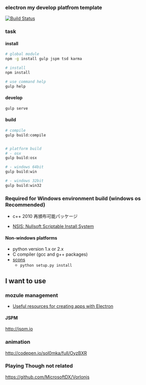 ### electron my develop platfrom template

[![Build Status](https://travis-ci.org/MSakamaki/electron-dev-platform.svg?branch=master)](https://travis-ci.org/MSakamaki/electron-dev-platform)

### task

#### install

```sh
# global module
npm -g install gulp jspm tsd karma

# install
npm install

# use command help
gulp help
```

#### develop

```sh
gulp serve
```

#### build

```sh
# compile
gulp build:compile


# platform build 
# - osx
gulp build:osx

# - windows 64bit
gulp build:win

# - windows 32bit
gulp build:win32

```

### Required for Windows environment build (windows os Recommended)

 - c++ 2010 再頒布可能パッケージ
 + [NSIS: Nullsoft Scriptable Install System](https://sourceforge.net/projects/nsis/)

#### Non-windows platforms

 + python version 1.x or 2.x
 + C compiler (gcc and g++ packages)
 + [scons](http://www.scons.org/)
   + `python setup.py install`

## I want to use

### mozule management

 + [Useful resources for creating apps with Electron](https://github.com/sindresorhus/awesome-electron)

#### JSPM

http://jspm.io

### animation

http://codepen.io/sol0mka/full/OyzBXR

### Playing Though not related

https://github.com/MicrosoftDX/Vorlonjs


